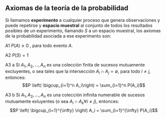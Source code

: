 ## Axiomas de la teoría de la probabilidad


Si llamamos __experimento__ a cualquier proceso que genera observaciones y puede 
repetirse y __espacio muestral__ al conjunto de todos los resultados posibles de un
experimento, llamando $S$ a un espacio muestral, los axiomas de la probabilidad 
asociada a ese experimento son:

A1   $P(A) \geq 0$ , para todo evento $A$.

A2    $P(S) = 1$ 

A3 a  Si $A_1, A_2, \dots, A_n$ es una colección finita de sucesos mutuamente
      excluyentes, o sea tales que la intersección $A_i \cap A_j = \emptyset$,
      para todo $i \neq j$, entonces: 
	  $$P \left( \bigcup_{i=1}^n  A_i\right) 
	  = \sum_{i=1}^n P(A_i)$$
	  

A3 b  Si $A_1, A_2, \dots, A_n$ es una colección infinita numerable de
	sucesos mutuamente exluyentes (o sea $A_i \cap A_k \forall i \neq j$),
	entonces:
	$$P \left( \bigcup_{i=1}^{\infty} \right) A_i 
	  = \sum_{i=1}^{\infty} P(A_i)$$
